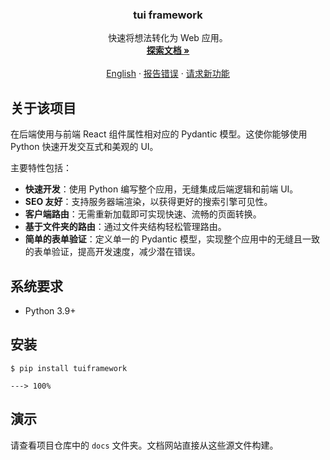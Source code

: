 <!-- 项目标志 -->
<div align="center">

  <h3 align="center">tui framework</h3>

  <p align="center">
    快速将想法转化为 Web 应用。
    <br />
    <a href="https://tui.celerforge.com/"><strong>探索文档 »</strong></a>
    <br />
    <br />
    <a href="https://github.com/Chaoyingz/tui/">English</a>
    ·
    <a href="https://github.com/Chaoyingz/tui/issues">报告错误</a>
    ·
    <a href="https://github.com/Chaoyingz/tui/issues">请求新功能</a>
  </p>
</div>

<!-- 关于该项目 -->

## 关于该项目

在后端使用与前端 React 组件属性相对应的 Pydantic 模型。这使你能够使用 Python 快速开发交互式和美观的 UI。

主要特性包括：

- **快速开发**：使用 Python 编写整个应用，无缝集成后端逻辑和前端 UI。
- **SEO 友好**：支持服务器端渲染，以获得更好的搜索引擎可见性。
- **客户端路由**：无需重新加载即可实现快速、流畅的页面转换。
- **基于文件夹的路由**：通过文件夹结构轻松管理路由。
- **简单的表单验证**：定义单一的 Pydantic 模型，实现整个应用中的无缝且一致的表单验证，提高开发速度，减少潜在错误。

## 系统要求

- Python 3.9+

## 安装

```console
$ pip install tuiframework

---> 100%
```

## 演示

请查看项目仓库中的 `docs` 文件夹。文档网站直接从这些源文件构建。
